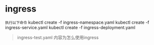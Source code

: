 # ingress
`执行以下命令`
kubectl create -f ingress-namespace.yaml
kubectl create -f ingress-service.yaml
kubectl create -f ingress-deployment.yaml

>ingress-test.yaml 内容为怎么使用ingress
